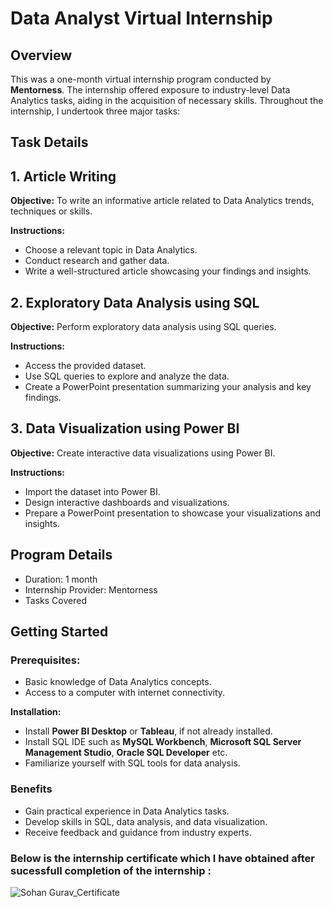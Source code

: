# Data Analyst Virtual Internship

## Overview
This was a one-month virtual internship program conducted by **Mentorness**. The internship offered exposure to industry-level Data Analytics tasks, aiding in the acquisition of necessary skills.
Throughout the internship, I undertook three major tasks:

## Task Details
## 1. Article Writing

**Objective:** To write an informative article related to Data Analytics trends, techniques or skills.

**Instructions:**
* Choose a relevant topic in Data Analytics.
* Conduct research and gather data.
* Write a well-structured article showcasing your findings and insights.

## 2. Exploratory Data Analysis using SQL

**Objective:** Perform exploratory data analysis using SQL queries.

**Instructions:**
* Access the provided dataset.
* Use SQL queries to explore and analyze the data.
* Create a PowerPoint presentation summarizing your analysis and key findings.

## 3. Data Visualization using Power BI

**Objective:** Create interactive data visualizations using Power BI.

**Instructions:**
* Import the dataset into Power BI.
* Design interactive dashboards and visualizations.
* Prepare a PowerPoint presentation to showcase your visualizations and insights.

## Program Details
* Duration: 1 month
* Internship Provider: Mentorness
* Tasks Covered
  
## Getting Started
### Prerequisites:
* Basic knowledge of Data Analytics concepts.
* Access to a computer with internet connectivity.

**Installation:**
* Install **Power BI Desktop** or **Tableau**, if not already installed.
* Install SQL IDE such as **MySQL Workbench**, **Microsoft SQL Server Management Studio**, **Oracle SQL Developer** etc.
* Familiarize yourself with SQL tools for data analysis.

### Benefits
* Gain practical experience in Data Analytics tasks.
* Develop skills in SQL, data analysis, and data visualization.
* Receive feedback and guidance from industry experts.

### Below is the internship certificate which I have obtained after sucessfull completion of the internship :
![Sohan Gurav_Certificate](https://github.com/sohang05/Data-Analyst-Internship/assets/73344291/9025f6ee-9fed-4d23-90b8-0298ad7d8192)
